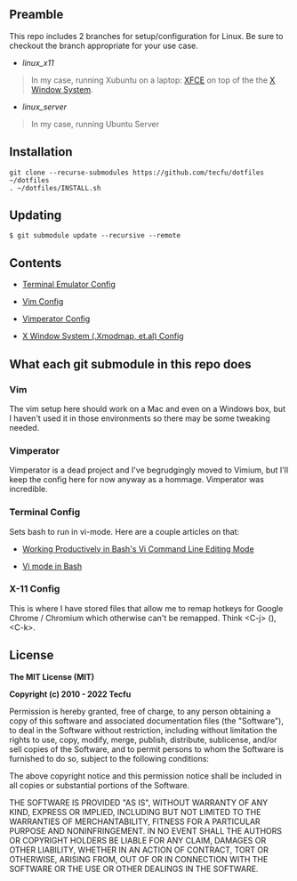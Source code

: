 ## Preamble

This repo includes 2 branches for setup/configuration for Linux. Be sure to checkout the branch appropriate for your use case.

- *linux_x11* 
> In my case, running Xubuntu on a laptop: [XFCE](https://en.wikipedia.org/wiki/Xfce) on top of the the [X Window System](https://en.wikipedia.org/wiki/X_Window_System).

- *linux_server* 
> In my case, running Ubuntu Server


## Installation

```
git clone --recurse-submodules https://github.com/tecfu/dotfiles ~/dotfiles
. ~/dotfiles/INSTALL.sh
```

## Updating

```
$ git submodule update --recursive --remote
```

## Contents

- [Terminal Emulator Config](https://github.com/tecfu/.terminal/tree/server)  

- [Vim Config](https://github.com/tecfu/.vim/tree/server)  

- [Vimperator Config](https://github.com/tecfu/.vimperator/tree/master)  

- [X Window System (.Xmodmap, et.al) Config](https://github.com/tecfu/x11-config/tree/master)

## What each git submodule in this repo does


### Vim

The vim setup here should work on a Mac and even on a Windows box, but I haven't used it in those environments so there may be some tweaking needed. 


### Vimperator

Vimperator is a dead project and I've begrudgingly moved to Vimium, but I'll keep the config here for now anyway as a hommage. Vimperator was incredible.


### Terminal Config

Sets bash to run in vi-mode. Here are a couple articles on that:

- [Working Productively in Bash's Vi Command Line Editing Mode](http://www.catonmat.net/blog/bash-vi-editing-mode-cheat-sheet)

- [Vi mode in Bash](https://sanctum.geek.nz/arabesque/vi-mode-in-bash)


### X-11 Config

This is where I have stored files that allow me to remap hotkeys for Google Chrome / Chromium which otherwise can't be remapped. Think \<C-j\> (), \<C-k\>.


## License

**The MIT License (MIT)**

**Copyright (c) 2010 - 2022 Tecfu**

Permission is hereby granted, free of charge, to any person obtaining a copy of this software and associated documentation files (the "Software"), to deal in the Software without restriction, including without limitation the rights to use, copy, modify, merge, publish, distribute, sublicense, and/or sell copies of the Software, and to permit persons to whom the Software is furnished to do so, subject to the following conditions:

The above copyright notice and this permission notice shall be included in all copies or substantial portions of the Software.

THE SOFTWARE IS PROVIDED "AS IS", WITHOUT WARRANTY OF ANY KIND, EXPRESS OR IMPLIED, INCLUDING BUT NOT LIMITED TO THE WARRANTIES OF MERCHANTABILITY, FITNESS FOR A PARTICULAR PURPOSE AND NONINFRINGEMENT. IN NO EVENT SHALL THE AUTHORS OR COPYRIGHT HOLDERS BE LIABLE FOR ANY CLAIM, DAMAGES OR OTHER LIABILITY, WHETHER IN AN ACTION OF CONTRACT, TORT OR OTHERWISE, ARISING FROM, OUT OF OR IN CONNECTION WITH THE SOFTWARE OR THE USE OR OTHER DEALINGS IN THE SOFTWARE.
